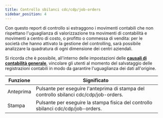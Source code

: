 ```yaml
---
title: Controllo sbilanci cdc/cdp/job-orders
sidebar_position: 4
---
```


Con questo report di controllo si estraggono i movimenti contabili che non rispettano l'uguaglianza di valorizzazione tra movimenti di contabilità e movimenti a centro di costo, o profitto o commessa di vendita: per le società che hanno attivato la gestione del controlling, sarà possibile analizzare la quadratura di ogni dimensione dei centri aziendali.

Si ricorda che è possibile, all'interno delle impostazioni delle **[causali di contabilità generale](/docs/configurations/tables/finance/ledger-records-templates/insert-ledger-records-templates/parameters)**, vincolare gli utenti al momento del salvataggio delle registrazioni contabili in modo da garantire l'uguaglianza dei dati all'origine.



| Funzione | Significato |
| --- | --- |
| Anteprima | Pulsante per eseguire l'anteprima di stampa del controllo sbilanci cdc/cdp/job-orders. |
| Stampa | Pulsante per eseguire la stampa fisica del controllo sbilanci cdc/cdp/job-orders. |






